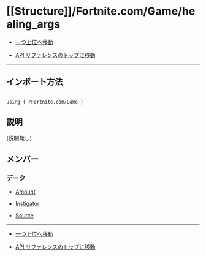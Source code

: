 # [[Structure]]/Fortnite.com/Game/healing_args

- [一つ上位へ移動](../main.md)

- [API リファレンスのトップに移動](/main.md)

---

## インポート方法

```verse

using { /Fortnite.com/Game }

```

## 説明

(説明無し)

## メンバー

### データ

- [Amount](./D_Amount/main.md)

- [Instigator](./D_Instigator/main.md)

- [Source](./D_Source/main.md)

---

- [一つ上位へ移動](../main.md)

- [API リファレンスのトップに移動](/main.md)

